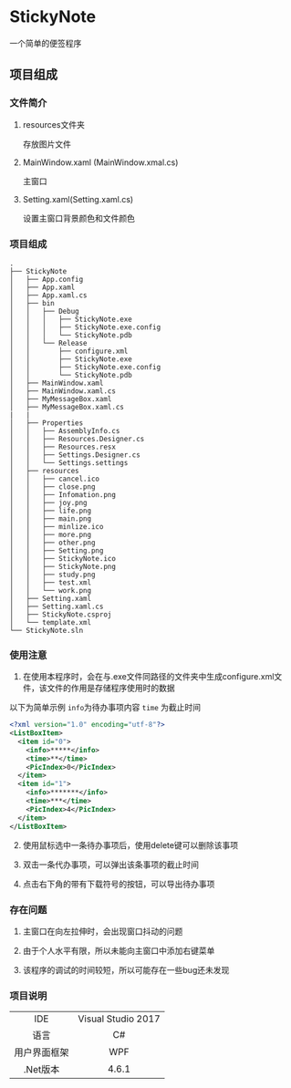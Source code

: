 # StickyNote
一个简单的便签程序

## 项目组成

### 文件简介
1. resources文件夹

	存放图片文件
2. MainWindow.xaml (MainWindow.xmal.cs)

	主窗口

3. Setting.xaml(Setting.xaml.cs)
	
	设置主窗口背景颜色和文件颜色

### 项目组成

```
.
├── StickyNote
│   ├── App.config
│   ├── App.xaml
│   ├── App.xaml.cs
│   ├── bin
│   │   ├── Debug
│   │   │   ├── StickyNote.exe
│   │   │   ├── StickyNote.exe.config
│   │   │   └── StickyNote.pdb
│   │   └── Release
│   │       ├── configure.xml
│   │       ├── StickyNote.exe
│   │       ├── StickyNote.exe.config
│   │       └── StickyNote.pdb
│   ├── MainWindow.xaml
│   ├── MainWindow.xaml.cs
│   ├── MyMessageBox.xaml
│   ├── MyMessageBox.xaml.cs
|   |
│   ├── Properties
│   │   ├── AssemblyInfo.cs
│   │   ├── Resources.Designer.cs
│   │   ├── Resources.resx
│   │   ├── Settings.Designer.cs
│   │   └── Settings.settings
│   ├── resources
│   │   ├── cancel.ico
│   │   ├── close.png
│   │   ├── Infomation.png
│   │   ├── joy.png
│   │   ├── life.png
│   │   ├── main.png
│   │   ├── minlize.ico
│   │   ├── more.png
│   │   ├── other.png
│   │   ├── Setting.png
│   │   ├── StickyNote.ico
│   │   ├── StickyNote.png
│   │   ├── study.png
│   │   ├── test.xml
│   │   └── work.png
│   ├── Setting.xaml
│   ├── Setting.xaml.cs
│   ├── StickyNote.csproj
│   └── template.xml
└── StickyNote.sln

```

### 使用注意

1. 在使用本程序时，会在与.exe文件同路径的文件夹中生成configure.xml文件，该文件的作用是存储程序使用时的数据

以下为简单示例 `info`为待办事项内容 `time` 为截止时间
```xml
<?xml version="1.0" encoding="utf-8"?>
<ListBoxItem>
  <item id="0">
    <info>*****</info>
    <time>**</time>
    <PicIndex>0</PicIndex>
  </item>
  <item id="1">
    <info>*******</info>
    <time>***</time>
    <PicIndex>4</PicIndex>
  </item>
</ListBoxItem>
```

2. 使用鼠标选中一条待办事项后，使用delete键可以删除该事项

3. 双击一条代办事项，可以弹出该条事项的截止时间

4. 点击右下角的带有下载符号的按钮，可以导出待办事项

### 存在问题

1. 主窗口在向左拉伸时，会出现窗口抖动的问题

2. 由于个人水平有限，所以未能向主窗口中添加右键菜单

3. 该程序的调试的时间较短，所以可能存在一些bug还未发现

### 项目说明

| | |
:-:|:-:
IDE| Visual Studio 2017
语言|C#
用户界面框架|WPF
.Net版本|4.6.1

